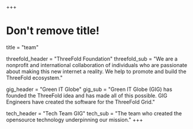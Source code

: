 +++
# Don't remove title!
title = "team"

threefold_header = "ThreeFold Foundation"
threefold_sub = "We are a nonprofit and international collaboration of individuals who are passionate about making this new internet a reality. We help to promote and build the ThreeFold ecosystem."

gig_header = "Green IT Globe"
gig_sub = "Green IT Globe (GIG) has founded the ThreeFold idea and has made all of this possible. GIG Engineers have created the software for the ThreeFold Grid."

tech_header = "Tech Team GIG"
tech_sub = "The team who created the opensource technology underpinning our mission."
+++
